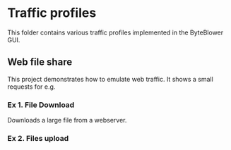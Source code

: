 # Traffic profiles 

This folder contains various traffic profiles implemented in the ByteBlower 
GUI.

## Web file share
This project demonstrates how to emulate web traffic. It shows a small
requests for e.g.

### Ex 1. File Download
Downloads a large file from a webserver.

### Ex 2. Files upload

